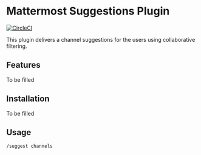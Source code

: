 # Mattermost Suggestions Plugin
[![CircleCI](https://circleci.com/gh/iomodo/mattermost-plugin-suggestions.svg?style=svg)](https://circleci.com/gh/iomodo/mattermost-plugin-suggestions)

This plugin delivers a channel suggestions for the users using collaborative filtering.

## Features
To be filled
## Installation
To be filled
## Usage
`/suggest channels`